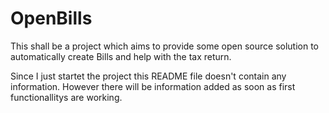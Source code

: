 # OpenBills
This shall be a project which aims to provide some open source solution to automatically create Bills and help with the tax return.

Since I just startet the project this README file doesn't contain any information. However there will be information added as soon as first functionallitys are working.
